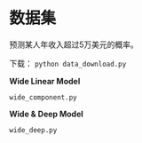 # 数据集

预测某人年收入超过5万美元的概率。

下载： `python data_download.py`

**Wide Linear Model**

```
wide_component.py
```

**Wide & Deep Model**

```
wide_deep.py
```


